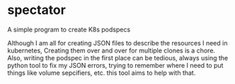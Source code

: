# spectator
A simple program to create K8s podspecs

Although I am all for creating JSON files to describe the resources I need in kubernetes, Creating them over and over for multiple clones is a chore. Also, writing the podspec in the first place can be tedious, always using the python tool to fix my JSON errors, trying to remember where I need to put things like volume sepcifiers, etc. 
this tool aims to help with that. 
